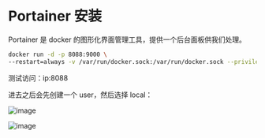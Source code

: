 # Portainer 安装

Portainer 是 docker 的图形化界面管理工具，提供一个后台面板供我们处理。

```bash
docker run -d -p 8088:9000 \
--restart=always -v /var/run/docker.sock:/var/run/docker.sock --privileged=true portainer/portainer
```

测试访问：ip:8088

进去之后会先创建一个 user，然后选择 local：

![image](https://github.com/TomatoZ7/notes-of-tz/blob/master/images/docker_portainer1.png)

![image](https://github.com/TomatoZ7/notes-of-tz/blob/master/images/docker_portainer2.png)